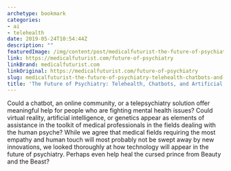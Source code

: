```yaml
---
archetype: bookmark
categories:
- ai
- telehealth
date: 2019-05-24T10:54:44Z
description: ""
featuredImage: /img/content/post/medicalfuturist-the-future-of-psychiatry-telehealth-chatbots-and-artificial-intelligence.png
link: https://medicalfuturist.com/future-of-psychiatry
linkBrand: medicalfuturist.com
linkOriginal: https://medicalfuturist.com/future-of-psychiatry
slug: medicalfuturist-the-future-of-psychiatry-telehealth-chatbots-and-artificial-intelligence
title: 'The Future of Psychiatry: Telehealth, Chatbots, and Artificial Intelligence'
---
```

Could a chatbot, an online community, or a telepsychiatry solution offer meaningful help for people who are fighting mental health issues? Could virtual reality, artificial intelligence, or genetics appear as elements of assistance in the toolkit of medical professionals in the fields dealing with the human psyche? While we agree that medical fields requiring the most empathy and human touch will most probably not be swept away by new innovations, we looked thoroughly at how technology will appear in the future of psychiatry. Perhaps even help heal the cursed prince from Beauty and the Beast?

